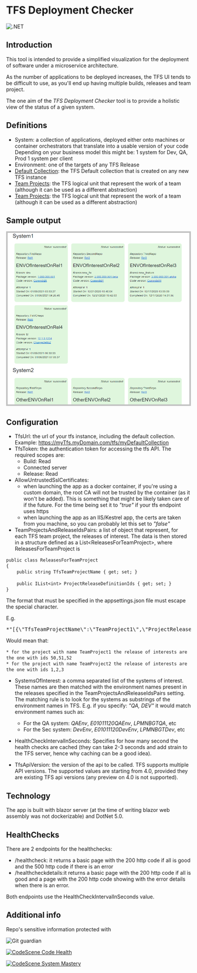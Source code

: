 # TFS Deployment Checker

![.NET](https://github.com/marcopierobon/TfsDeploymentChecker/workflows/.NET/badge.svg?branch=master)

## Introduction

This tool is intended to provide a simplified visualization for the deployment of software under a microservice architecture.

As the number of applications to be deployed increases, the TFS UI tends to be difficult to use, as you'll end up having multiple builds, releases and team project.

The one aim of the *TFS Deployment Checker* tool is to provide a holistic view of the status of a given system.

## Definitions

* System: a collection of applications, deployed either onto machines or container orchestrators that translate into a usable version of your code
  Depending on your business model this might be:
  1 system for Dev, QA, Prod
  1 system per client
* Environment: one of the targets of any TFS Release
* [Default Collection](https://docs.microsoft.com/en-us/azure/devops/server/admin/manage-project-collections?view=azure-devops-2020): the TFS Default collection that is created on any new TFS instance 
* [Team Projects](https://docs.microsoft.com/en-us/aspnet/web-forms/overview/deployment/configuring-team-foundation-server-for-web-deployment/creating-a-team-project-in-tfs): the TFS logical unit that represent the work of a team (although it can be used as a different abstraction)
* [Team Projects](https://docs.microsoft.com/en-us/aspnet/web-forms/overview/deployment/configuring-team-foundation-server-for-web-deployment/creating-a-team-project-in-tfs): the TFS logical unit that represent the work of a team (although it can be used as a different abstraction)

## Sample output

![Sample output](images/ScreenShotBase.png)

## Configuration

* TfsUrl: the url of your tfs instance, including the default collection.
Example: https://myTfs.myDomain.com/tfs/myDefaultCollection
* TfsToken: the authentication token for accessing the tfs API.
The required scopes are:
    * Build: Read
    * Connected server
    * Release: Read
* AllowUntrustedSslCertificates: 
    * when launching the app as a docker container, if you're using a custom domain, the root CA will not be trusted by the container (as it won't be added). This is something that might be likely taken care of if the future. For the time being set it to *"true"* if your tfs endpoint uses https
    * when launching the app as an IIS/Kestrel app, the certs are taken from you machine, so you can probably let this set to *"false"*
* TeamProjectsAndReleaseIdsPairs:
a list of object that represent, for each TFS team project, the releases of interest.
The data is then stored in a structure defined as a List\<ReleasesForTeamProject>, where ReleasesForTeamProject is
```
public class ReleasesForTeamProject
{
    public string TfsTeamProjectName { get; set; }

    public IList<int> ProjectReleaseDefinitionIds { get; set; }
}
``` 

The format that must be specified in the appsettings.json file must escape the special character.

E.g. 
<pre>
*"[{\"TfsTeamProjectName\":\"TeamProject1\",\"ProjectReleaseDefinitionIds\":[50,51,52]},{\"TfsTeamProjectName\":\"TeamProject2\",\"ProjectReleaseDefinitionIds\":[1,2,3]}]"*
</pre>
Would mean that:

    * for the project with name TeamProject1 the release of interests are the one with ids 50,51,52
    * for the project with name TeamProject2 the release of interests are the one with ids 1,2,3

* SystemsOfInterest:
a comma separated list of the systems of interest. These names are then matched with the environment names present in the releases specified in the TeamProjectsAndReleaseIdsPairs setting. The matching rule is to look for the systems as substrings of the environment names in TFS.
E.g. if you specify: *"QA, DEV"* it would match environment names such as: 
    * For the QA system: *QAEnv*, *E01011120QAEnv*, *LPMNBGTQA*, etc
    * For the Sec system: *DevEnv*, *E01011120DevEnv*, *LPMNBGTDev*, etc

* HealthCheckIntervalInSeconds:
Specifies for how many second the health checks are cached (they can take 2-3 seconds and add strain to the TFS server, hence why caching can be a good idea).

* TfsApiVersion:
the version of the api to be called.
TFS supports multiple API versions. The supported values are starting from 4.0, provided they are existing TFS api versions (any preview on 4.0 is not supported).

## Technology

The app is built with blazor server (at the time of writing blazor web assembly was not dockerizable) and DotNet 5.0.

## HealthChecks

There are 2 endpoints for the healthchecks:
* /healthcheck: it returns a basic page with the 200 http code if all is good and the 500 http code if there is an error
* /healthcheckdetails:it returns a basic page with the 200 http code if all is good and a page with the 200 http code showing with the error details when there is an error.

Both endpoints use the HealthCheckIntervalInSeconds value.

## Additional info

Repo's sensitive information protected with 

![Git guardian](https://assets-global.website-files.com/5ee25cbe47310017adf964da/5ee3a42a75f46b013298c2dd_Full-Default-Light.svg)

[![CodeScene Code Health](https://codescene.io/projects/12334/status-badges/code-health)](https://codescene.io/projects/12334)

[![CodeScene System Mastery](https://codescene.io/projects/12334/status-badges/system-mastery)](https://codescene.io/projects/12334)
